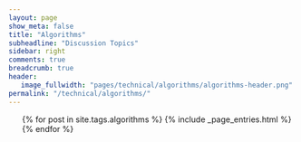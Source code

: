```yaml
---
layout: page
show_meta: false
title: "Algorithms"
subheadline: "Discussion Topics"
sidebar: right
comments: true
breadcrumb: true
header:
   image_fullwidth: "pages/technical/algorithms/algorithms-header.png"
permalink: "/technical/algorithms/"
---
```

<ul>
    {% for post in site.tags.algorithms %}
        {% include _page_entries.html %}
    {% endfor %}
</ul>